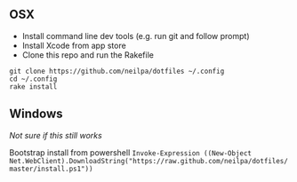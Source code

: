 ## OSX

* Install command line dev tools (e.g. run git and follow prompt)
* Install Xcode from app store
* Clone this repo and run the Rakefile

```
git clone https://github.com/neilpa/dotfiles ~/.config
cd ~/.config
rake install
```

## Windows

_Not sure if this still works_

Bootstrap install from powershell
`Invoke-Expression ((New-Object Net.WebClient).DownloadString("https://raw.github.com/neilpa/dotfiles/master/install.ps1"))`
